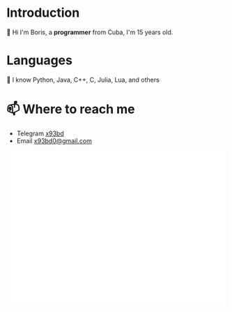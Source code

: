 # Introduction
👋 Hi I'm Boris, a **programmer** from Cuba, I'm 15 years old.

# Languages
👀 I know Python, Java, C++, C, Julia, Lua, and others

# 📫 Where to reach me
- Telegram [x93bd](https://t.me/x93bd)
- Email x93bd0@gmail.com

![](https://raw.githubusercontent.com/x93bd0/cf-stats/main/output/light_card.svg#gh-dark-mode-only)
